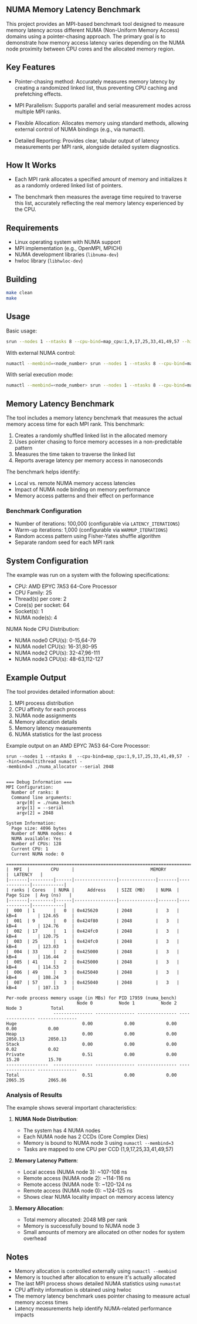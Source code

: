## NUMA Memory Latency Benchmark

This project provides an MPI-based benchmark tool designed to measure memory latency across different NUMA (Non-Uniform Memory Access) domains using a pointer-chasing approach. The primary goal is to demonstrate how memory access latency varies depending on the NUMA node proximity between CPU cores and the allocated memory region.

## Key Features

- Pointer-chasing method: Accurately measures memory latency by creating a randomized linked list, thus preventing CPU caching and prefetching effects.

- MPI Parallelism: Supports parallel and serial measurement modes across multiple MPI ranks.

- Flexible Allocation: Allocates memory using standard methods, allowing external control of NUMA bindings (e.g., via numactl).

- Detailed Reporting: Provides clear, tabular output of latency measurements per MPI rank, alongside detailed system diagnostics.

## How It Works

- Each MPI rank allocates a specified amount of memory and initializes it as a randomly ordered linked list of pointers.

- The benchmark then measures the average time required to traverse this list, accurately reflecting the real memory latency experienced by the CPU.




## Requirements

- Linux operating system with NUMA support
- MPI implementation (e.g., OpenMPI, MPICH)
- NUMA development libraries (`libnuma-dev`)
- hwloc library (`libhwloc-dev`)

## Building

```bash
make clean
make
```

## Usage

Basic usage:
```bash
srun --nodes 1 --ntasks 8 --cpu-bind=map_cpu:1,9,17,25,33,41,49,57 --hint=nomultithread ./numa_bench <size_in_mb>
```

With external NUMA control:
```bash
numactl --membind=<node_number> srun --nodes 1 --ntasks 8 --cpu-bind=map_cpu:1,9,17,25,33,41,49,57 --hint=nomultithread ./numa_bench <size_in_mb>
```

With serial execution mode:
```bash
numactl --membind=<node_number> srun --nodes 1 --ntasks 8 --cpu-bind=map_cpu:1,9,17,25,33,41,49,57 --hint=nomultithread ./numa_bench --serial <size_in_mb>
```

## Memory Latency Benchmark

The tool includes a memory latency benchmark that measures the actual memory access time for each MPI rank. This benchmark:

1. Creates a randomly shuffled linked list in the allocated memory
2. Uses pointer chasing to force memory accesses in a non-predictable pattern
3. Measures the time taken to traverse the linked list
4. Reports average latency per memory access in nanoseconds

The benchmark helps identify:
- Local vs. remote NUMA memory access latencies
- Impact of NUMA node binding on memory performance
- Memory access patterns and their effect on performance

### Benchmark Configuration

- Number of iterations: 100,000 (configurable via `LATENCY_ITERATIONS`)
- Warm-up iterations: 1,000 (configurable via `WARMUP_ITERATIONS`)
- Random access pattern using Fisher-Yates shuffle algorithm
- Separate random seed for each MPI rank

## System Configuration

The example was run on a system with the following specifications:
- CPU: AMD EPYC 7A53 64-Core Processor
- CPU Family: 25
- Thread(s) per core: 2
- Core(s) per socket: 64
- Socket(s): 1
- NUMA node(s): 4

NUMA Node CPU Distribution:
- NUMA node0 CPU(s): 0-15,64-79
- NUMA node1 CPU(s): 16-31,80-95
- NUMA node2 CPU(s): 32-47,96-111
- NUMA node3 CPU(s): 48-63,112-127

## Example Output

The tool provides detailed information about:
1. MPI process distribution
2. CPU affinity for each process
3. NUMA node assignments
4. Memory allocation details
5. Memory latency measurements
6. NUMA statistics for the last process

Example output on an AMD EPYC 7A53 64-Core Processor:
```
srun --nodes 1 --ntasks 8  --cpu-bind=map_cpu:1,9,17,25,33,41,49,57  --hint=nomultithread numactl -
-membind=3 ./numa_allocator --serial 2048


=== Debug Information ===
MPI Configuration:
  Number of ranks: 8
  Command line arguments:
    argv[0] = ./numa_bench
    argv[1] = --serial
    argv[2] = 2048

System Information:
  Page size: 4096 bytes
  Number of NUMA nodes: 4
  NUMA available: Yes
  Number of CPUs: 128
  Current CPU: 1
  Current NUMA node: 0

===========================================================================================
|  MPI  |        CPU     |                             MEMORY                  |  LATENCY   |
|-------|---------|------|----------------|--------------|-------|-------------|------------|
| ranks | Cores   | NUMA |     Address    | SIZE (MB)    | NUMA  |  Page Size  | Avg (ns)   |
|-------|---------|------|----------------|--------------|-------|-------------|------------|
|  000  | 1       |   0  | 0x425620       | 2048         |   3   | kB=4        | 124.65     |
|  001  | 9       |   0  | 0x424f80       | 2048         |   3   | kB=4        | 124.76     |
|  002  | 17      |   1  | 0x424fc0       | 2048         |   3   | kB=4        | 120.75     |
|  003  | 25      |   1  | 0x424fc0       | 2048         |   3   | kB=4        | 123.03     |
|  004  | 33      |   2  | 0x425000       | 2048         |   3   | kB=4        | 116.44     |
|  005  | 41      |   2  | 0x425000       | 2048         |   3   | kB=4        | 114.53     |
|  006  | 49      |   3  | 0x425040       | 2048         |   3   | kB=4        | 108.24     |
|  007  | 57      |   3  | 0x425040       | 2048         |   3   | kB=4        | 107.13     |

Per-node process memory usage (in MBs) for PID 17959 (numa_bench)
                           Node 0          Node 1          Node 2          Node 3           Total
                  --------------- --------------- --------------- --------------- ---------------
Huge                         0.00            0.00            0.00            0.00            0.00
Heap                         0.00            0.00            0.00         2050.13         2050.13
Stack                        0.00            0.00            0.00            0.02            0.02
Private                      0.51            0.00            0.00           15.20           15.70
----------------  --------------- --------------- --------------- --------------- ---------------
Total                        0.51            0.00            0.00         2065.35         2065.86
```

### Analysis of Results

The example shows several important characteristics:

1. **NUMA Node Distribution**:
   - The system has 4 NUMA nodes
   - Each NUMA node has 2 CCDs (Core Complex Dies)
   - Memory is bound to NUMA node 3 using `numactl --membind=3`
   - Tasks are mapped to one CPU per CCD (1,9,17,25,33,41,49,57)

2. **Memory Latency Pattern**:
   - Local access (NUMA node 3): ~107-108 ns
   - Remote access (NUMA node 2): ~114-116 ns
   - Remote access (NUMA node 1): ~120-124 ns
   - Remote access (NUMA node 0): ~124-125 ns
   - Shows clear NUMA locality impact on memory access latency

3. **Memory Allocation**:
   - Total memory allocated: 2048 MB per rank
   - Memory is successfully bound to NUMA node 3
   - Small amounts of memory are allocated on other nodes for system overhead

## Notes

- Memory allocation is controlled externally using `numactl --membind`
- Memory is touched after allocation to ensure it's actually allocated
- The last MPI process shows detailed NUMA statistics using `numastat`
- CPU affinity information is obtained using hwloc
- The memory latency benchmark uses pointer chasing to measure actual memory access times
- Latency measurements help identify NUMA-related performance impacts
